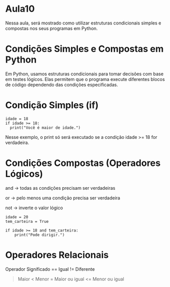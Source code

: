 # Aula10
Nessa aula, será mostrado como utilizar estruturas condicionais simples e compostas nos seus programas em Python.

# Condições Simples e Compostas em Python
Em Python, usamos estruturas condicionais para tomar decisões com base em testes lógicos. Elas permitem que o programa execute diferentes blocos de código dependendo das condições especificadas.

# Condição Simples (if)
    idade = 18
    if idade >= 18:
      print("Você é maior de idade.")
Nesse exemplo, o print só será executado se a condição idade >= 18 for verdadeira.

# Condições Compostas (Operadores Lógicos)
and → todas as condições precisam ser verdadeiras

or → pelo menos uma condição precisa ser verdadeira

not → inverte o valor lógico

    idade = 20
    tem_carteira = True

    if idade >= 18 and tem_carteira:
        print("Pode dirigir.")

# Operadores Relacionais
Operador	Significado
==	Igual
!=	Diferente
>	Maior
<	Menor
>=	Maior ou igual
<=	Menor ou igual
